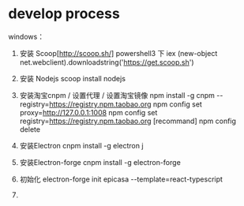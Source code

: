 # develop process

windows：

  1. 安装 Scoop[http://scoop.sh/]
  powershell3 下
  iex (new-object net.webclient).downloadstring('https://get.scoop.sh')

  2. 安装 Nodejs
  scoop install nodejs

  3. 安装淘宝cnpm / 设置代理 / 设置淘宝镜像
  npm install -g cnpm --registry=https://registry.npm.taobao.org
  npm config set proxy=http://127.0.0.1:1008
  npm config set registry=https://registry.npm.taobao.org  [recommand]
  npm config delete <key>

  4. 安装Electron
  cnpm install -g electron
j
  5. 安装Electron-forge
  cnpm install -g electron-forge

  6. 初始化
  electron-forge init epicasa --template=react-typescript

  7.